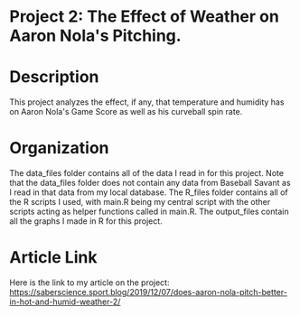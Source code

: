 # Project 2: The Effect of Weather on Aaron Nola's Pitching.

# Description
This project analyzes the effect, if any, that temperature and humidity has on Aaron Nola's Game Score as well as his curveball spin rate.

# Organization
The data_files folder contains all of the data I read in for this project. Note that the data_files folder does not contain any data from 
Baseball Savant as I read in that data from my local database. The R_files folder contains all of the R scripts I used, with main.R being
my central script with the other scripts acting as helper functions called in main.R. The output_files contain all the graphs I made in R
for this project.

# Article Link
Here is the link to my article on the project:
https://saberscience.sport.blog/2019/12/07/does-aaron-nola-pitch-better-in-hot-and-humid-weather-2/
